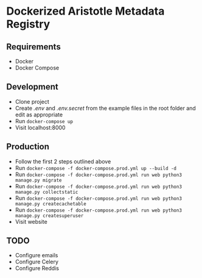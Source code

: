 # Dockerized Aristotle Metadata Registry

## Requirements
- Docker
- Docker Compose

## Development
- Clone project
- Create *.env* and *.env.secret* from the example files in the root folder and edit as appropriate
- Run `docker-compose up`
- Visit localhost:8000

## Production
- Follow the first 2 steps outlined above
- Run `docker-compose -f docker-compose.prod.yml up --build -d`
- Run `docker-compose -f docker-compose.prod.yml run web python3 manage.py migrate`
- Run `docker-compose -f docker-compose.prod.yml run web python3 manage.py collectstatic`
- Run `docker-compose -f docker-compose.prod.yml run web python3 manage.py createcachetable`
- Run `docker-compose -f docker-compose.prod.yml run web python3 manage.py createsuperuser`
- Visit website

## TODO
- Configure emails
- Configure Celery
- Configure Reddis
